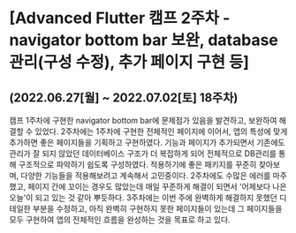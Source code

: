 # [Advanced Flutter 캠프 2주차 - navigator bottom bar 보완, database 관리(구성 수정), 추가 페이지 구현 등]
## (2022.06.27[월] ~ 2022.07.02[토] 18주차)

캠프 1주차에 구현한 navigator bottom bar에 문제점가 있음을 발견하고, 보완하여 해결할 수 있었다. 
2주차에는 1주차에 구현한 전체적인 페이지에 이어서, 앱의 특성에 맞게 추가하면 좋은 페이지들을 기획하고 구현하였다.
기능과 페이지가 추가되면서 기존에도 관리가 잘 되지 않았던 데이터베이스 구조가 더 복잡하게 되어 전체적으로 DB관리를 통해 구조적으로 파악하기 쉽도록 구성하였다.
적용하기에 좋은 패키지를 꾸준히 찾아보며, 다양한 기능들을 적용해보려고 계속해서 고민중이다.
2주차에도 수많은 에러를 마주했고, 페이지 간에 꼬이는 경우도 많았는데 매일 꾸준하게 해결이 되면서 '어제보다 나은 오늘'이 되고 있는 것 같아 뿌듯하다.
3주차에는 이번 주에 완벽하게 해결하지 못했던 디테일한 부분을 수정하고, 아직 완벽히 구현하지 못한 페이지들이 있는데 
그 페이지들을 모두 구현하여 앱의 전체적인 흐름을 완성하는 것을 목표로 하고 있다.
